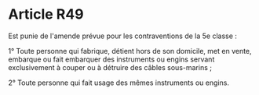 # Article R49

Est punie de l'amende prévue pour les contraventions de la 5e classe :

1° Toute personne qui fabrique, détient hors de son domicile, met en vente, embarque ou fait embarquer des instruments ou engins servant exclusivement à couper ou à détruire des câbles sous-marins ;

2° Toute personne qui fait usage des mêmes instruments ou engins.